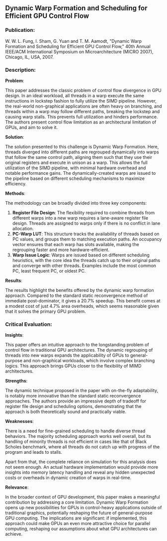 ## Dynamic Warp Formation and Scheduling for Efficient GPU Control Flow 

### Publication:
W. W. L. Fung, I. Sham, G. Yuan and T. M. Aamodt, "Dynamic Warp Formation and Scheduling for Efficient GPU Control Flow," 40th Annual IEEE/ACM International Symposium on Microarchitecture (MICRO 2007), Chicago, IL, USA, 2007. 

### Description: 

**Problem**:

This paper addresses the classic problem of control flow divergence in GPU design. In an ideal workload, all threads in a warp execute the same instructions in lockstep fashion to fully utilize the SIMD pipeline. However, the real-world non-graphical applications are often heavy on branching, and threads within a warp may follow different paths, breaking the lockstep and causing warp stalls. This prevents full utilization and hinders performance. The authors present control flow limitation as an architectural limitation of GPUs, and aim to solve it.

**Solution**:

The solution presented to this challenge is Dynamic Warp Formation. Here, threads diverged into different paths are regrouped dynamically into warps that follow the same control path, aligning them such that they use their original registers and execute in unison as a warp. This allows the full utilization of the SIMD pipeline, with minimal hardware overhead and notable performance gains. The dynamically-created warps are issued to the pipeline based on different scheduling mechanisms to maximize efficiency.

**Methods**:

The methodology can be broadly divided into three key components:
1. **Register File Design**: The flexibility required to combine threads from different warps into a new warp requires a lane-aware register file design. Threads are assigned to warps only if there is no conflict in lane allocation.
2. **PC-Warp LUT**: This structure tracks the availability of threads based on PC values, and groups them to matching execution paths. An occupancy vector ensures that each warp has slots available, making the regrouping faster and more hardware-efficient.
3. **Warp Issue Logic**: Warps are issued based on different scheduling heuristics, with the core idea the threads catch up to their original paths and converge with other threads. Examples include the most common PC, least frequent PC, or oldest PC.

**Results**:

The results highlight the benefits offered by the dynamic warp formation approach. Compared to the standard static reconvergence method of immediate post-dominator, it gives a 20.7% speedup. This benefit comes at a modest cost of just 4.7% area overheads, which seems reasonable given that it solves the primary GPU problem. 

### Critical Evaluation:

**Insights**:

This paper offers an intuitive approach to the longstanding problem of control flow in traditional GPU architectures. The dynamic regrouping of threads into new warps expands the applicability of GPUs to general-purpose and non-graphical workloads, which involve complex branching logics. This approach brings GPUs closer to the flexibility of MIMD architectures.

**Strengths**:

The dynamic technique proposed in the paper with on-the-fly adaptability, is notably more innovative than the standard static reconvergence approaches. The authors provide an impressive depth of tradeoff for register file design and scheduling options, demonstrating that the approach is both theoretically sound and practically viable.

**Weaknesses**:

There is a need for fine-grained scheduling to handle diverse thread behaviors. The majority scheduling approach works well overall, but its handling of minority threads is not efficient in cases like that of Black Scholes benchmark, where all threads do not catch up with progress of the program and leads to stalls.

Apart from that, the complete reliance on simulation for this analysis does not seem enough. An actual hardware implementation would provide more insights into memory latency handling and reveal any hidden unexpected costs or overheads in dynamic creation of warps in real-time.

**Relevance**:

In the broader context of GPU development, this paper makes a meaningful contribution by addressing a core limitation. Dynamic Warp Formation opens up new possibilities for GPUs in control-heavy applications outside of traditional graphics, potentially reshaping the future of general-purpose GPU computing. The implications are significant: if implemented, this approach could make GPUs an even more attractive choice for parallel computing, reshaping our assumptions about what GPU architectures can achieve.
